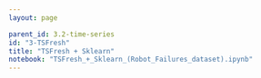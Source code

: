 ```yaml
---
layout: page

parent_id: 3.2-time-series
id: "3-TSFresh"
title: "TSFresh + Sklearn"
notebook: "TSFresh_+_Sklearn_(Robot_Failures_dataset).ipynb"
---
```

